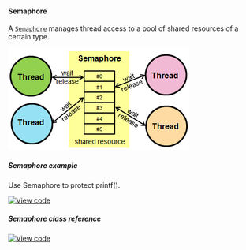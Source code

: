 #### Semaphore

A [`Semaphore`](https://docs.mbed.com/docs/mbed-os-api/en/mbed-os-5.5/api/classrtos_1_1Semaphore.html) manages thread access to a pool of shared resources of a certain type.

<span class="images">![](Images/Thread/Semaphore.png)</span>

##### Semaphore example

Use Semaphore to protect printf().

[![View code](https://www.mbed.com/embed/?url=https://developer.mbed.org/teams/mbed_example/code/rtos_semaphore/)](https://developer.mbed.org/teams/mbed_example/code/rtos_semaphore/file/574f47121e8e/main.cpp)

##### Semaphore class reference

[![View code](https://www.mbed.com/embed/?type=library)](https://docs.mbed.com/docs/mbed-os-api/en/mbed-os-5.5/api/classrtos_1_1Semaphore.html)
